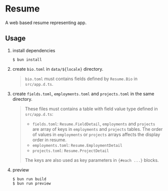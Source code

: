 # Resume

A web based resume representing app.

## Usage

1. install dependencies

    ```shell
    $ bun install
    ```

2. create `bio.toml` in `data/${locale}` directory.

    > `bio.toml` must contains fields defined by `Resume.Bio` in `src/app.d.ts`.

3. create `fields.toml`, `employments.toml` and `projects.toml` in the same directory.

    > These files must contains a table with field value type defined in `src/app.d.ts`:
    >
    > - `fields.toml`: `Resume.FieldDetail`, `employments` and `projects` are array
    >   of keys in `employments` and `projects` tables. The order of values in
    >   `employments` or `projects` arrays affects the display order in resume.
    > - `employments.toml`: `Resume.EmploymentDetail`
    > - `projects.toml`: `Resume.ProjectDetail`
    >
    > The keys are also used as key parameters in `{#each ...}` blocks.

4. preview

    ```shell
    $ bun run build
    $ bun run preview
    ```
